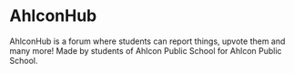 # AhlconHub
AhlconHub is a forum where students can report things, upvote them and many more! Made by students of Ahlcon Public School for Ahlcon Public School.
